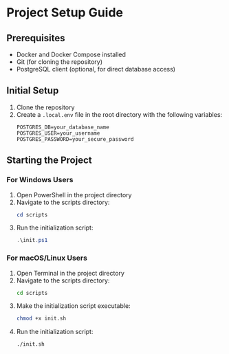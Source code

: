 # Project Setup Guide

## Prerequisites

- Docker and Docker Compose installed
- Git (for cloning the repository)
- PostgreSQL client (optional, for direct database access)

## Initial Setup

1. Clone the repository
2. Create a `.local.env` file in the root directory with the following variables:
   ```env
   POSTGRES_DB=your_database_name
   POSTGRES_USER=your_username
   POSTGRES_PASSWORD=your_secure_password
   ```

## Starting the Project

### For Windows Users

1. Open PowerShell in the project directory
2. Navigate to the scripts directory:
   ```powershell
   cd scripts
   ```
3. Run the initialization script:
   ```powershell
   .\init.ps1
   ```

### For macOS/Linux Users

1. Open Terminal in the project directory
2. Navigate to the scripts directory:
   ```bash
   cd scripts
   ```
3. Make the initialization script executable:
   ```bash
   chmod +x init.sh
   ```
4. Run the initialization script:
   ```bash
   ./init.sh
   ```
